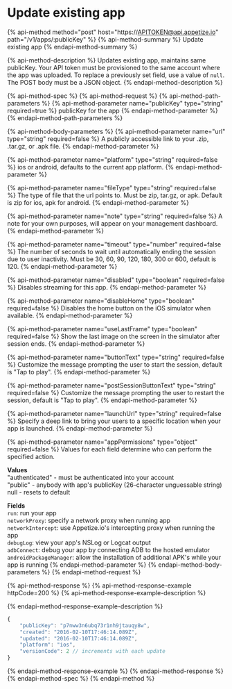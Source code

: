 # Update existing app

{% api-method method="post" host="https://APITOKEN@api.appetize.io" path="/v1/apps/:publicKey" %}
{% api-method-summary %}
Update existing app
{% endapi-method-summary %}

{% api-method-description %}
Updates existing app, maintains same publicKey. Your API token must be provisioned to the same account where the app was uploaded. To replace a previously set field, use a value of `null`. The POST body must be a JSON object.
{% endapi-method-description %}

{% api-method-spec %}
{% api-method-request %}
{% api-method-path-parameters %}
{% api-method-parameter name="publicKey" type="string" required=true %}
publicKey for the app
{% endapi-method-parameter %}
{% endapi-method-path-parameters %}

{% api-method-body-parameters %}
{% api-method-parameter name="url" type="string" required=false %}
A publicly accessible link to your .zip, .tar.gz, or .apk file.
{% endapi-method-parameter %}

{% api-method-parameter name="platform" type="string" required=false %}
ios or android, defaults to the current app platform.
{% endapi-method-parameter %}

{% api-method-parameter name="fileType" type="string" required=false %}
The type of file that the url points to. Must be zip, tar.gz, or apk. Default is zip for ios, apk for android.
{% endapi-method-parameter %}

{% api-method-parameter name="note" type="string" required=false %}
A note for your own purposes, will appear on your management dashboard.
{% endapi-method-parameter %}

{% api-method-parameter name="timeout" type="number" required=false %}
The number of seconds to wait until automatically ending the session due to user inactivity. Must be 30, 60, 90, 120, 180, 300 or 600, default is 120.
{% endapi-method-parameter %}

{% api-method-parameter name="disabled" type="boolean" required=false %}
Disables streaming for this app.
{% endapi-method-parameter %}

{% api-method-parameter name="disableHome" type="boolean" required=false %}
Disables the home button on the iOS simulator when available.
{% endapi-method-parameter %}

{% api-method-parameter name="useLastFrame" type="boolean" required=false %}
Show the last image on the screen in the simulator after session ends.
{% endapi-method-parameter %}

{% api-method-parameter name="buttonText" type="string" required=false %}
Customize the message prompting the user to start the session, default is "Tap to play".
{% endapi-method-parameter %}

{% api-method-parameter name="postSessionButtonText" type="string" required=false %}
Customize the message prompting the user to restart the session, default is "Tap to play".
{% endapi-method-parameter %}

{% api-method-parameter name="launchUrl" type="string" required=false %}
Specify a deep link to bring your users to a specific location when your app is launched.
{% endapi-method-parameter %}

{% api-method-parameter name="appPermissions" type="object" required=false %}
Values for each field determine who can perform the specified action.  
  
**Values**  
"authenticated" - must be authenticated into your account  
"public" - anybody with app's publicKey \(26-character unguessable string\)  
null - resets to default  
  
**Fields**  
`run`: run your app  
`networkProxy`: specify a network proxy when running app  
`networkIntercept`: use Appetize.io's intercepting proxy when running the app  
`debugLog`: view your app's NSLog or Logcat output  
`adbConnect`: debug your app by connecting ADB to the hosted emulator  
`androidPackageManager`: allow the installation of additional APK's while your app is running
{% endapi-method-parameter %}
{% endapi-method-body-parameters %}
{% endapi-method-request %}

{% api-method-response %}
{% api-method-response-example httpCode=200 %}
{% api-method-response-example-description %}

{% endapi-method-response-example-description %}

```javascript
{
    "publicKey": "p7nww3n6ubq73r1nh9jtauqy8w",
    "created": "2016-02-10T17:46:14.089Z",
    "updated": "2016-02-10T17:46:14.089Z",
    "platform": "ios",
    "versionCode": 2 // increments with each update
}
```
{% endapi-method-response-example %}
{% endapi-method-response %}
{% endapi-method-spec %}
{% endapi-method %}


